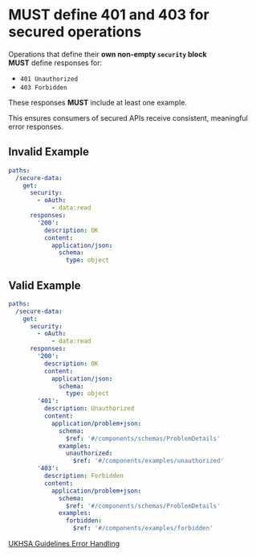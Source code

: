 # MUST define 401 and 403 for secured operations

Operations that define their **own non-empty `security` block**  
**MUST** define responses for:

- `401 Unauthorized`
- `403 Forbidden`

These responses **MUST** include at least one example.

This ensures consumers of secured APIs receive consistent, meaningful error responses.

## Invalid Example

```yaml
paths:
  /secure-data:
    get:
      security:
        - oAuth:
            - data:read
      responses:
        '200':
          description: OK
          content:
            application/json:
              schema:
                type: object
```

## Valid Example

```yaml
paths:
  /secure-data:
    get:
      security:
        - oAuth:
            - data:read
      responses:
        '200':
          description: OK
          content:
            application/json:
              schema:
                type: object
        '401':
          description: Unauthorized
          content:
            application/problem+json:
              schema:
                $ref: '#/components/schemas/ProblemDetails'
              examples:
                unauthorized:
                  $ref: '#/components/examples/unauthorized'
        '403':
          description: Forbidden
          content:
            application/problem+json:
              schema:
                $ref: '#/components/schemas/ProblemDetails'
              examples:
                forbidden:
                  $ref: '#/components/examples/forbidden'
```

[UKHSA Guidelines Error Handling](../../api-design-guidelines/error-handling.md#required-error-responses)

